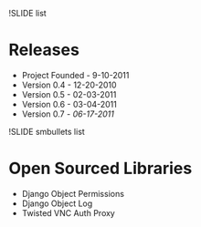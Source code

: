 !SLIDE list

# Releases 

* Project Founded - 9-10-2011
* Version 0.4 - 12-20-2010
* Version 0.5 - 02-03-2011
* Version 0.6 - 03-04-2011
* Version 0.7 - _06-17-2011_

!SLIDE smbullets list

# Open Sourced Libraries

* Django Object Permissions
* Django Object Log
* Twisted VNC Auth Proxy
